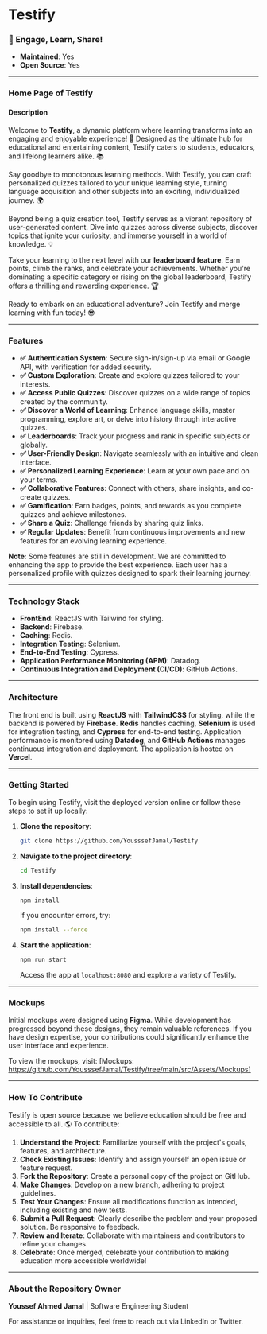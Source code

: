 # Testify  

### 🚀 Engage, Learn, Share!  

- **Maintained**: Yes  
- **Open Source**: Yes  

---  

### Home Page of Testify  

#### Description  
Welcome to **Testify**, a dynamic platform where learning transforms into an engaging and enjoyable experience! 🚀 Designed as the ultimate hub for educational and entertaining content, Testify caters to students, educators, and lifelong learners alike. 📚  

Say goodbye to monotonous learning methods. With Testify, you can craft personalized quizzes tailored to your unique learning style, turning language acquisition and other subjects into an exciting, individualized journey. 🌍  

Beyond being a quiz creation tool, Testify serves as a vibrant repository of user-generated content. Dive into quizzes across diverse subjects, discover topics that ignite your curiosity, and immerse yourself in a world of knowledge. 💡  

Take your learning to the next level with our **leaderboard feature**. Earn points, climb the ranks, and celebrate your achievements. Whether you're dominating a specific category or rising on the global leaderboard, Testify offers a thrilling and rewarding experience. 🏆  

Ready to embark on an educational adventure? Join Testify and merge learning with fun today! 😎  

---  

### Features  
- **✅ Authentication System**: Secure sign-in/sign-up via email or Google API, with verification for added security.  
- **✅ Custom Exploration**: Create and explore quizzes tailored to your interests.  
- **✅ Access Public Quizzes**: Discover quizzes on a wide range of topics created by the community.  
- **✅ Discover a World of Learning**: Enhance language skills, master programming, explore art, or delve into history through interactive quizzes.  
- **✅ Leaderboards**: Track your progress and rank in specific subjects or globally.  
- **✅ User-Friendly Design**: Navigate seamlessly with an intuitive and clean interface.  
- **✅ Personalized Learning Experience**: Learn at your own pace and on your terms.  
- **✅ Collaborative Features**: Connect with others, share insights, and co-create quizzes.  
- **✅ Gamification**: Earn badges, points, and rewards as you complete quizzes and achieve milestones.  
- **✅ Share a Quiz**: Challenge friends by sharing quiz links.  
- **✅ Regular Updates**: Benefit from continuous improvements and new features for an evolving learning experience.  

**Note**: Some features are still in development. We are committed to enhancing the app to provide the best experience. Each user has a personalized profile with quizzes designed to spark their learning journey.  

---  

### Technology Stack  
- **FrontEnd**: ReactJS with Tailwind for styling.  
- **Backend**: Firebase.  
- **Caching**: Redis.  
- **Integration Testing**: Selenium.  
- **End-to-End Testing**: Cypress.  
- **Application Performance Monitoring (APM)**: Datadog.  
- **Continuous Integration and Deployment (CI/CD)**: GitHub Actions.  

---  

### Architecture  
The front end is built using **ReactJS** with **TailwindCSS** for styling, while the backend is powered by **Firebase**. **Redis** handles caching, **Selenium** is used for integration testing, and **Cypress** for end-to-end testing. Application performance is monitored using **Datadog**, and **GitHub Actions** manages continuous integration and deployment. The application is hosted on **Vercel**.  

---  

### Getting Started  
To begin using Testify, visit the deployed version online or follow these steps to set it up locally:  
1. **Clone the repository**:  
   ```sh  
   git clone https://github.com/YousssefJamal/Testify  
   ```  
2. **Navigate to the project directory**:  
   ```sh  
   cd Testify  
   ```  
3. **Install dependencies**:  
   ```sh  
   npm install  
   ```  
   If you encounter errors, try:  
   ```sh  
   npm install --force  
   ```  
4. **Start the application**:  
   ```sh  
   npm run start  
   ```  
   Access the app at `localhost:8080` and explore a variety of Testify.  

---  

### Mockups  
Initial mockups were designed using **Figma**. While development has progressed beyond these designs, they remain valuable references. If you have design expertise, your contributions could significantly enhance the user interface and experience.  

To view the mockups, visit: [Mockups: https://github.com/YousssefJamal/Testify/tree/main/src/Assets/Mockups]  

---  

### How To Contribute  
Testify is open source because we believe education should be free and accessible to all. 🌎 To contribute:  
1. **Understand the Project**: Familiarize yourself with the project's goals, features, and architecture.  
2. **Check Existing Issues**: Identify and assign yourself an open issue or feature request.  
3. **Fork the Repository**: Create a personal copy of the project on GitHub.  
4. **Make Changes**: Develop on a new branch, adhering to project guidelines.  
5. **Test Your Changes**: Ensure all modifications function as intended, including existing and new tests.  
6. **Submit a Pull Request**: Clearly describe the problem and your proposed solution. Be responsive to feedback.  
7. **Review and Iterate**: Collaborate with maintainers and contributors to refine your changes.  
8. **Celebrate**: Once merged, celebrate your contribution to making education more accessible worldwide!  

---  

### About the Repository Owner  
**Youssef Ahmed Jamal** | Software Engineering Student  

For assistance or inquiries, feel free to reach out via LinkedIn or Twitter.
